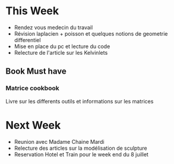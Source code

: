 # This Week 

- Rendez vous medecin du travail
- Révision laplacien + poisson et quelques notions de geometrie differentiel
- Mise en place du pc et lecture du code
- Relecture de l'article sur les Kelvinlets

## Book Must have

### Matrice cookbook

Livre sur les differents outils et informations sur les matrices 


# Next Week

- Reunion avec Madame Chaine Mardi 
- Relecture des articles sur la modélisation de sculpture
- Reservation Hotel et Train pour le week end du 8 juillet
